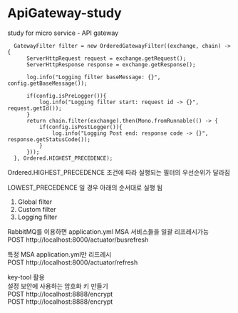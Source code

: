 # ApiGateway-study
study for micro service - API gateway 

```
  GatewayFilter filter = new OrderedGatewayFilter((exchange, chain) -> {
      ServerHttpRequest request = exchange.getRequest();
      ServerHttpResponse response = exchange.getResponse();

      log.info("Logging filter baseMessage: {}", config.getBaseMessage());

      if(config.isPreLogger()){
          log.info("Logging filter start: request id -> {}", request.getId());
      }
      return chain.filter(exchange).then(Mono.fromRunnable(() -> {
          if(config.isPostLogger()){
              log.info("Logging Post end: response code -> {}", response.getStatusCode());
          }
      }));
  }, Ordered.HIGHEST_PRECEDENCE);
  ```
  
Ordered.HIGHEST_PRECEDENCE 조건에 따라 실행되는 필터의 우선순위가 달라짐

LOWEST_PRECEDENCE 일 경우 아래의 순서대로 실행 됨
1. Global filter
2. Custom filter
3. Logging filter

RabbitMQ를 이용하면 application.yml MSA 서비스들을 일괄 리프레시가능  
POST http://localhost:8000/actuator/busrefresh

특정 MSA application.yml만 리프레시  
POST http://localhost:8000/actuator/refresh

key-tool 활용  
설정 보안에 사용하는 암호화 키 만들기  
POST http://localhost:8888/encrypt  
POST http://localhost:8888/encrypt